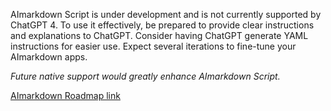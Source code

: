 AImarkdown Script is under development and is not currently supported by ChatGPT 4. To use it effectively, be prepared to provide clear instructions and explanations to ChatGPT. Consider having ChatGPT generate YAML instructions for easier use. Expect several iterations to fine-tune your AImarkdown apps.

_Future native support would greatly enhance AImarkdown Script._

[AImarkdown Roadmap link](https://github.com/users/AImarkdown/projects/1/views/6)
